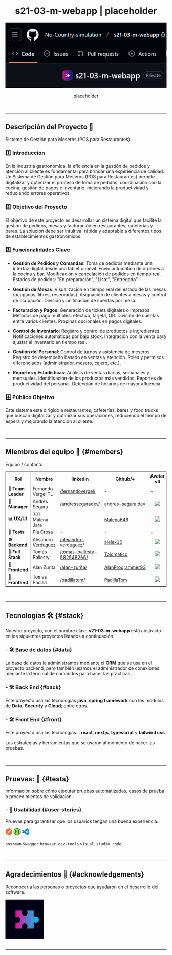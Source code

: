 <div style="text-align:center;">
  <h1 style="font-weight: bold;"> s21-03-m-webapp | placeholder</h1>
  <picture>
    <img src="./project-resources/images/placeholder.png" width="600">
  </picture>
    <p> placeholder</p>
</div>

<br/>

---

## Descripción del Proyecto 🚀

Sistema de Gestión para Meseros (POS para Restaurantes).

### 1️⃣ Introducción

En la industria gastronómica, la eficiencia en la gestión de pedidos y atención al cliente es fundamental para brindar una experiencia de calidad. Un Sistema de Gestión para Meseros (POS para Restaurantes) permite digitalizar y optimizar el proceso de toma de pedidos, coordinación con la cocina, gestión de pagos e inventario, mejorando la productividad y reduciendo errores operativos.

### 2️⃣  Objetivo del Proyecto

El objetivo de este proyecto es desarrollar un sistema digital que facilite la gestión de pedidos, mesas y facturación en restaurantes, cafeterías y bares. La solución debe ser intuitiva, rápida y adaptable a diferentes tipos de establecimientos gastronómicos.

### 3️⃣ Funcionalidades Clave

 * **Gestión de Pedidos y Comandas**:
Toma de pedidos mediante una interfaz digital desde una tablet o móvil.
Envío automático de órdenes a la cocina y bar.
Modificación y cancelación de pedidos en tiempo real.
Estados de pedidos: "En preparación", "Listo", "Entregado".

 * **Gestión de Mesas**:
Visualización en tiempo real del estado de las mesas (ocupadas, libres, reservadas).
Asignación de clientes a mesas y control de ocupación.
División y unificación de cuentas por mesa.

 * **Facturación y Pagos**:
Generación de tickets digitales o impresos.
Métodos de pago múltiples: efectivo, tarjeta, QR.
División de cuentas entre varios clientes.
Propinas opcionales en pagos digitales.

 * **Control de Inventario**:
Registro y control de productos e ingredientes.
Notificaciones automáticas por bajo stock.
Integración con la venta para ajustar el inventario en tiempo real.

 * **Gestión del Personal**:
Control de turnos y asistencia de meseros.
Registro de desempeño basado en ventas y atención.
Roles y permisos diferenciados (administrador, mesero, cajero, etc.).
 * **Reportes y Estadísticas**:
Análisis de ventas diarias, semanales y mensuales.
Identificación de los productos más vendidos.
Reportes de productividad del personal.
Detección de horarios de mayor afluencia.

### 4️⃣ Público Objetivo
Este sistema está dirigido a restaurantes, cafeterías, bares y food trucks que buscan digitalizar y optimizar sus operaciones, reduciendo el tiempo de espera y mejorando la atención al cliente.

<br/>

---

## Miembros del equipo 👥 {#members}

<table style="border: 1px solid #8d8d8d;">
  <thead>
    Equipo / contacto 
  </thead>
  <colgroup>
    <col style="border: 1px solid #8d8d8d;"/>
    <col />
    <col />
    <col />
  </colgroup>
  <tr>
    <th>Rol</th>
    <th>Nombre</th>
    <th>linkedin</th>
    <th>Github/+</th>
    <th>Avatar v4</th>
  </tr>
  <tr>
    <td style="font-weight: bold;"> 👔 Team Leader</td>
    <td>Fernando Vergel TL</td>
    <td> <a href="https://www.linkedin.com/in/fernandovergel/" target="_blank">/fernandovergel/</a> </td>
    <td> - </td>
    <td> - </td>
  </tr>
  <tr>
    <td style="font-weight: bold;"> 📜 Manager </td>
    <td> Andrés Segura</td>
    <td> <a href="https://www.linkedin.com/in/andresseguradev/" target="_blank">/andresseguradev/</a> </td>
    <td> <a href="https://andres-segura.dev/" target="_blank">andres-segura.dev</a> </td>
    <td style="text-align:center;"> <img src="https://avatars.githubusercontent.com/u/63387323?s=96&v=4" width="32"> </td>
  </tr>
  <tr>
    <td style="font-weight: bold;"> 📊 UX/UI</td>
    <td> 🇦🇷 Malena Jara</td>
    <td> - </td>
    <td> <a href="https://github.com/Malena646" target="_blank">Malena646</a> </td>
    <td style="text-align:center;"> <img src="https://avatars.githubusercontent.com/u/131561932?v=4" width="32"> </td>
  </tr> 
  <tr>
    <td style="font-weight: bold;"> 🧪 Tests</td>
    <td> Pía Crosa</td>
    <td> - </td>
    <td> - </td>
    <td> - </td>
  </tr>
  <tr>
    <td style="font-weight: bold;"> ⚙️ Backend</td>
    <td> Alejandro Verduguez</td>
    <td> <a href="https://www.linkedin.com/in/alejandro-verduguez/" target="_blank">/alejandro-verduguez/</a> </td>
    <td> <a href="https://github.com/alelex10/" target="_blank">alelex10</a> </td>
    <td style="text-align:center;"> <img src="https://avatars.githubusercontent.com/u/70962701?v=4" width="32"> </td>
  </tr>
  <tr>
    <td style="font-weight: bold;"> 🔄 Full Stack</td>
    <td> Tomás Ballesty</td>
    <td> <a href="https://www.linkedin.com/in/tomas-ballesty-582548266/" target="_blank">/tomas-ballesty-582548266/</a> </td>
    <td> <a href="https://github.com/Tolomatico" target="_blank">Tolomatico</a> </td>
    <td style="text-align:center;"> <img src="https://avatars.githubusercontent.com/u/114162800?v=4" width="32"> </td>
  </tr>
  <tr>
    <td style="font-weight: bold;"> 🎨 Frontend</td>
    <td> Alan Zurita</td>
    <td> <a href="https://www.linkedin.com/in/alan-zurita/" target="_blank">/alan-zurita/</a> </td>
    <td> <a href="https://github.com/AlanProgrammer93" target="_blank">AlanProgrammer93</a> </td>
    <td style="text-align:center;"> <img src="https://avatars.githubusercontent.com/u/76537764?v=4" width="32"> </td>
  </tr>
  <tr>
    <td style="font-weight: bold;"> 🎨 Frontend</td>
    <td> Tomas Padilla</td>
    <td> <a href="https://www.linkedin.com/in/padillatom/" target="_blank">/padillatom/</a> </td>
    <td> <a href="https://github.com/PadillaTom" target="_blank">PadillaTom</a> </td>
    <td style="text-align:center;"> <img src="https://avatars.githubusercontent.com/u/59969816?v=4" width="32"> </td>
  </tr>
</table>
<br/>

---

## Tecnologías 🛠️ {#stack}

Nuestro proyecto, con el nombre clave **s21-03-m-webapp** está abstraido en los siguientes proyectos listados a continuación.

### - 🛠️ Base de datos {#data}

La base de datos la administramos mediante el **ORM** que se usa en el proyecto backend, pero también usamos el administrador de conexiones mediante la terminal de comandos para hacer las practicas.

### - 🛠️ Back End {#back}

Este proyecto usa las tecnologías **java**, **spring framework** con los modulos de **Data**,  **Security** y **Cloud**; entre otros.

### - 🛠️ Front End {#front}

Este proyecto usa las tecnologías... **react**, **nextjs**, **typescript** y **tailwind css**.

Las estrategias y herramientas que se usaron al momento de hacer las pruebas.

<br/>

---

## Pruevas: 🧪 {#tests}

Información sobre cómo ejecutar pruebas automatizadas, casos de prueba o procedimientos de validación.

<!--
### - 🧪 Flujo continuo {#project-integration}

Pruevas de automatizadas del repositorio.

<div style="text-align:left;">
  <img src="./project-resources/icons/svg/Git.svg" alt="icon-svg" width="22">
  <img src="./project-resources/icons/svg/Linux.svg" alt="icon-svg" width="22">
  <img src="./project-resources/icons/svg/GitHub-Actions.svg" alt="icon-svg" width="22">
</div>

`ci/cd`, `git-flow`, `workflow-actions`. 
-->

### - 🧪 Usabilidad {#user-stories}

Pruevas para garantizar que los usuarios tengan una buena experiencia.

<div style="text-align:left;">
  <img src="./project-resources/icons/svg/Postman.svg" alt="icon-svg" width="22">
  <img src="./project-resources/icons/svg/Swagger.svg" alt="icon-svg" width="22">
  <img src="./project-resources/icons/svg/Visual-Studio-Code-(VS-Code).svg" alt="icon-svg" width="22">
</div>

`postman` `Swagger` `browser-dev-tools` `visual studio code`.

<br/>

---

## Agradecimientos 🎉 {#acknowledgements}

Reconocer a las personas o proyectos que ayudaron en el desarrollo del software.

<div style="text-align:left;">
  <img src="./project-resources/images/no-country-logo.png" width="120">
</div>

<br/>

---
